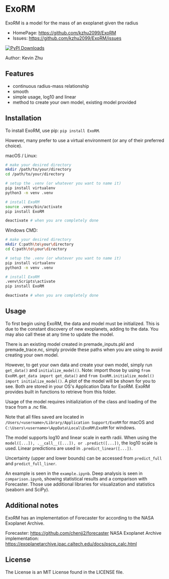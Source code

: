 # ExoRM

ExoRM is a model for the mass of an exoplanet given the radius

- HomePage: https://github.com/kzhu2099/ExoRM
- Issues: https://github.com/kzhu2099/ExoRM/issues

[![PyPI Downloads](https://static.pepy.tech/badge/ExoRM)](https://pepy.tech/projects/ExoRM)

Author: Kevin Zhu

## Features

- continuous radius-mass relationship
- smooth
- simple usage, log10 and linear
- method to create your own model, existing model provided

## Installation

To install ExoRM, use pip: ```pip install ExoRM```.

However, many prefer to use a virtual environment (or any of their preferred choice).

macOS / Linux:

```sh
# make your desired directory
mkdir /path/to/your/directory
cd /path/to/your/directory

# setup the .venv (or whatever you want to name it)
pip install virtualenv
python3 -m venv .venv

# install ExoRM
source .venv/bin/activate
pip install ExoRM

deactivate # when you are completely done
```

Windows CMD:

```sh
# make your desired directory
mkdir C:path\to\your\directory
cd C:path\to\your\directory

# setup the .venv (or whatever you want to name it)
pip install virtualenv
python3 -m venv .venv

# install ExoRM
.venv\Scripts\activate
pip install ExoRM

deactivate # when you are completely done
```

## Usage

To first begin using ExoRM, the data and model must be initialized. This is due to the constant discovery of new exoplanets, adding to the data. You may also call these at any time to update the model.

There is an existing model created in premade_inputs.pkl and premade_trace.nc, simply provide these paths when you are using to avoid creating your own model.

However, to get your own data and create your own model, simply run `get_data()` and `initialize_model()`. Note: import those by using `from ExoRM.get_data import get_data()` and `from ExoRM.initialize_model() import initialize_model()`. A plot of the model will be shown for you to see. Both are stored in your OS's Application Data for ExoRM. ExoRM provides built in functions to retrieve from this folder.

Usage of the model requires initializiation of the class and loading of the trace from a .nc file.

Note that all files saved are located in `/Users/<username>/Library/Application Support/ExoRM` for macOS and `C:\Users\<username>\AppData\Local\ExoRM\ExoRM` for windows.

The model supports log10 and linear scale in earth radii. When using the `model([...]), .__call__([...]), or .predict([...])`, the log10 scale is used. Linear predictions are used in `.predict_linear([...])`.

Uncertainty (upper and lower bounds) can be accessed from `predict_full` and `predict_full_liner`.

An example is seen in the `example.ipynb`. Deep analysis is seen in `comparison.ipynb`, showing statistical results and a comparison with Forecaster. Those use additional libraries for visualization and statistics (seaborn and SciPy).

## Additional notes

ExoRM has an implementation of Forecaster for according to the NASA Exoplanet Archive.

Forecaster: https://github.com/chenjj2/forecaster
NASA Exoplanet Archive implementation: https://exoplanetarchive.ipac.caltech.edu/docs/pscp_calc.html

## License

The License is an MIT License found in the LICENSE file.